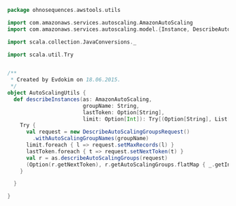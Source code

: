 
```scala
package ohnosequences.awstools.utils

import com.amazonaws.services.autoscaling.AmazonAutoScaling
import com.amazonaws.services.autoscaling.model.{Instance, DescribeAutoScalingGroupsRequest}

import scala.collection.JavaConversions._

import scala.util.Try


/**
 * Created by Evdokim on 18.06.2015.
 */
object AutoScalingUtils {
  def describeInstances(as: AmazonAutoScaling,
                        groupName: String,
                        lastToken: Option[String],
                        limit: Option[Int]): Try[(Option[String], List[Instance])] = {
    Try {
      val request = new DescribeAutoScalingGroupsRequest()
        .withAutoScalingGroupNames(groupName)
      limit.foreach { l => request.setMaxRecords(l) }
      lastToken.foreach { t => request.setNextToken(t) }
      val r = as.describeAutoScalingGroups(request)
      (Option(r.getNextToken), r.getAutoScalingGroups.flatMap { _.getInstances}.toList)
    }

  }

}

```




[test/scala/ohnosequences/awstools/RegionTests.scala]: ../../../../../test/scala/ohnosequences/awstools/RegionTests.scala.md
[test/scala/ohnosequences/awstools/S3Tests.scala]: ../../../../../test/scala/ohnosequences/awstools/S3Tests.scala.md
[test/scala/ohnosequences/awstools/EC2Tests.scala]: ../../../../../test/scala/ohnosequences/awstools/EC2Tests.scala.md
[test/scala/ohnosequences/awstools/SQSTests.scala]: ../../../../../test/scala/ohnosequences/awstools/SQSTests.scala.md
[test/scala/ohnosequences/awstools/AWSClients.scala]: ../../../../../test/scala/ohnosequences/awstools/AWSClients.scala.md
[main/scala/ohnosequences/benchmark/Benchmark.scala]: ../../benchmark/Benchmark.scala.md
[main/scala/ohnosequences/logging/Logger.scala]: ../../logging/Logger.scala.md
[main/scala/ohnosequences/logging/S3Logger.scala]: ../../logging/S3Logger.scala.md
[main/scala/ohnosequences/awstools/ec2/AMI.scala]: ../ec2/AMI.scala.md
[main/scala/ohnosequences/awstools/ec2/Filters.scala]: ../ec2/Filters.scala.md
[main/scala/ohnosequences/awstools/ec2/package.scala]: ../ec2/package.scala.md
[main/scala/ohnosequences/awstools/ec2/EC2.scala]: ../ec2/EC2.scala.md
[main/scala/ohnosequences/awstools/ec2/InstanceSpecs.scala]: ../ec2/InstanceSpecs.scala.md
[main/scala/ohnosequences/awstools/ec2/LaunchSpecs.scala]: ../ec2/LaunchSpecs.scala.md
[main/scala/ohnosequences/awstools/ec2/InstanceType.scala]: ../ec2/InstanceType.scala.md
[main/scala/ohnosequences/awstools/sqs/SQS.scala]: ../sqs/SQS.scala.md
[main/scala/ohnosequences/awstools/sqs/Queue.scala]: ../sqs/Queue.scala.md
[main/scala/ohnosequences/awstools/autoscaling/AutoScalingGroup.scala]: ../autoscaling/AutoScalingGroup.scala.md
[main/scala/ohnosequences/awstools/autoscaling/PurchaseModel.scala]: ../autoscaling/PurchaseModel.scala.md
[main/scala/ohnosequences/awstools/autoscaling/AutoScaling.scala]: ../autoscaling/AutoScaling.scala.md
[main/scala/ohnosequences/awstools/autoscaling/LaunchConfiguration.scala]: ../autoscaling/LaunchConfiguration.scala.md
[main/scala/ohnosequences/awstools/s3/S3.scala]: ../s3/S3.scala.md
[main/scala/ohnosequences/awstools/sns/SNS.scala]: ../sns/SNS.scala.md
[main/scala/ohnosequences/awstools/sns/Topic.scala]: ../sns/Topic.scala.md
[main/scala/ohnosequences/awstools/regions/Region.scala]: ../regions/Region.scala.md
[main/scala/ohnosequences/awstools/utils/DynamoDBUtils.scala]: DynamoDBUtils.scala.md
[main/scala/ohnosequences/awstools/utils/AutoScalingUtils.scala]: AutoScalingUtils.scala.md
[main/scala/ohnosequences/awstools/utils/SQSUtils.scala]: SQSUtils.scala.md
[main/scala/ohnosequences/awstools/AWSClients.scala]: ../AWSClients.scala.md
[main/scala/ohnosequences/awstools/dynamodb/DynamoDBUtils.scala]: ../dynamodb/DynamoDBUtils.scala.md